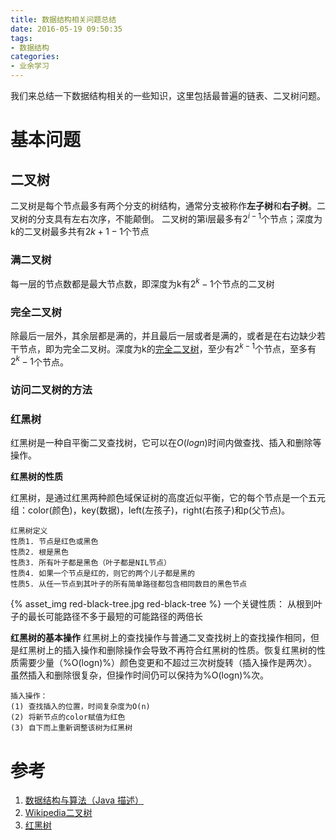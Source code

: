 ```yaml
---
title: 数据结构相关问题总结
date: 2016-05-19 09:50:35
tags:
- 数据结构
categories:
- 业余学习
---
```

我们来总结一下数据结构相关的一些知识，这里包括最普遍的链表、二叉树问题。
# 基本问题
## 二叉树
二叉树是每个节点最多有两个分支的树结构，通常分支被称作**左子树**和**右子树**。二叉树的分支具有左右次序，不能颠倒。
二叉树的第i层最多有$2^{i-1}$个节点；深度为k的二叉树最多共有$2{k+1}-1$个节点
### 满二叉树
每一层的节点数都是最大节点数，即深度为k有$2^k-1$个节点的二叉树
### 完全二叉树
除最后一层外，其余层都是满的，并且最后一层或者是满的，或者是在右边缺少若干节点，即为完全二叉树。深度为k的[完全二叉树](#完全二叉树)，至少有$2^{k-1}$个节点，至多有$2^k-1$个节点。
### 访问二叉树的方法
### 红黑树
红黑树是一种自平衡二叉查找树，它可以在$O(logn)$时间内做查找、插入和删除等操作。

**红黑树的性质**

红黑树，是通过红黑两种颜色域保证树的高度近似平衡，它的每个节点是一个五元组：color(颜色)，key(数据)，left(左孩子)，right(右孩子)和p(父节点)。
```
红黑树定义
性质1. 节点是红色或黑色
性质2. 根是黑色
性质3. 所有叶子都是黑色（叶子都是NIL节点）
性质4. 如果一个节点是红的，则它的两个儿子都是黑的
性质5. 从任一节点到其叶子的所有简单路径都包含相同数目的黑色节点
```
{% asset_img red-black-tree.jpg red-black-tree %}
一个关键性质：
从根到叶子的最长可能路径不多于最短的可能路径的两倍长

**红黑树的基本操作**
红黑树上的查找操作与普通二叉查找树上的查找操作相同，但是红黑树上的插入操作和删除操作会导致不再符合红黑树的性质。恢复红黑树的性质需要少量（%O(logn)%）颜色变更和不超过三次树旋转（插入操作是两次）。虽然插入和删除很复杂，但操作时间仍可以保持为%O(logn)%次。
```
插入操作：
(1) 查找插入的位置，时间复杂度为O(n)
(2) 将新节点的color赋值为红色
(3) 自下而上重新调整该树为红黑树
```
# 参考
1. [数据结构与算法（Java 描述）](https://dsa.cs.tsinghua.edu.cn/~deng/ds/dsaj/dsaj.pdf)
2. [Wikipedia二叉树](https://zh.wikipedia.org/wiki/%E4%BA%8C%E5%8F%89%E6%A0%91)
3. [红黑树](http://dongxicheng.org/structure/red-black-tree/)
